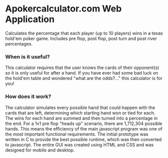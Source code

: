 # Apokercalculator.com Web Application
Calculates the percentage that each player (up to 10 players) wins in a texas hold'em poker game. Includes pre flop, post flop, post turn and post river percentages.



### When is it useful?

  This calculator requires that the user knows the cards of their opponent(s) so it is only useful for after a hand. If you have ever had some bad luck on the hold'em table and wondered "what are the odds?..." this calculator is for you!

### How does it work?


   The calculator simulates every possible hand that could happen with the cards that are left, determining which starting hand won or tied for each. The wins for each hand are summed and then turned into a percentage in the end. For a 1v1 pre flop "heads up" scenario, there are 1,712,304 possible hands. This means the efficiency of the main javascript program was one of the most important functional requirements. The initial prototype was written in C to provide the best possible runtime, which was then converted to javascript. The entire GUI was created using HTML and CSS and was designed for mobile and desktop.
